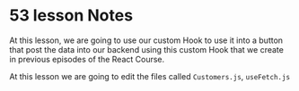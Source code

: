 # 53 lesson Notes

At this lesson, we are going to use our custom Hook to use it into a button that post the data into our
backend using this custom Hook that we create in previous episodes of the React Course.

At this lesson we are going to edit the files called `Customers.js`, `useFetch.js`